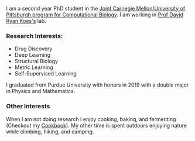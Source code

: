 I am a second year PhD student in the <a href="http://www.compbio.cmu.edu/">Joint Carnegie Mellon/University of Pittsburgh program for Computational Biology</a>. I am working in <a href="https://bits.csb.pitt.edu/">Prof David Ryan Koes's</a> lab.

### Research Interests:
* Drug Discovery
* Deep Learning
* Structural Biology
* Metric Learning
* Self-Supervised Learning

I graduated from Purdue University with honors in 2019 with a double major in Physics and Mathematics.

### Other Interests
When I am not doing research I enjoy cooking, baking, and fermenting (Checkout my <a href="https://github.com/drewnutt/CookBook">Cookbook</a>). My other time is spent outdoors enjoying nature while climbing, hiking, and camping.
